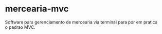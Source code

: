 # mercearia-mvc
Software para gerenciamento de mercearia via terminal para por em pratica o padrao MVC.
